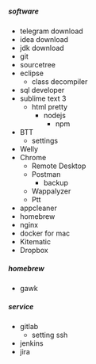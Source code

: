 ##### software
* telegram download
* idea download
* jdk download
* git
* sourcetree
* eclipse
  * class decompiler
* sql developer
* sublime text 3
  * html pretty
    * nodejs
	  * npm
* BTT
  * settings
* Welly
* Chrome
  * Remote Desktop
  * Postman 
    * backup
  * Wappalyzer
  * Ptt
* appcleaner
* homebrew
* nginx
* docker for mac
* Kitematic
* Dropbox

##### homebrew
* gawk

##### service
* gitlab
  * setting ssh
* jenkins
* jira